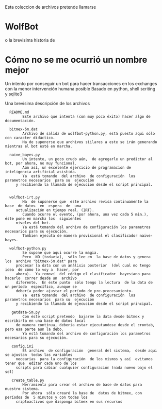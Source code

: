 Esta coleccion de archivos pretende llamarse
# WolfBot 
o la brevisima historia de
# Cómo no se me ocurrió un nombre mejor
 
Un intento por conseguir un bot para hacer transacciones en los exchanges con la menor intervención humana posible
Basado en python, shell scriting y sqlite3 

Una brevisima descripción de los archivos


      README.md
            Este archivo que intenta (con muy poco éxito) hacer algo de documentación.

      bitmex-5m.dat
            Archivo de salida de wolfbot-python.py, está puesto aqui sólo con caracter didáctico.
            Ha de suponerse que archivos siilares a este se irán generando mientras el bot esté en marcha.

      naive_bayes.py
            Un intento, un poco crudo aún,  de agregarle un predictor al bot, por ahora, no muy funcional.
            Aún así, un excelente ejercicio de programacion de inteligencia artificial asistida.
            Ya  está tomando  del archivo  de configuración  los parametros necesarios  para su  ejecución
         y recibiendo la llamada de ejecución desde el script principal.


      wolfbot-irt.py
            Ha  de suponerse que  este archivo revisa continuamente la base  de datos  en  espera  de  una
         actualización en tiempo real. (IRT).
            Cuando ocurre el evento, (por ahora, una vez cada 5 min.), éste pone en marcha los  siguientes
         niveles del bot.
            Ya está tomando del archivo de configuración los parametros necesarios para su ejecución.
            Tambien ejecuta de manera provisional el clasificador naive-bayes.

      wolfbot-python.py
            Se supone que aqui ocurre la magia.
            Pero  NO (todavia),  sólo lee en  la base de datos y genera  los  archivo "bitmex-5m.dat" para
         procesar la data con un análisis posterior  (del cual no tengo idea  de cómo lo voy a  hacer, por
         ahora).  Ya removí  del código el clasificador  bayesiano para  hacerlo  correr desde un  archivo
         diferente.  En éste punto  sólo tengo la lectura  de la data de un período  específico, aunque se
         debería poder ajustar el período de pre-procesamiento.
            Ya  está tomando  del archivo  de configuración  los parametros necesarios  para su  ejecución
         y recibiendo la llamada de ejecución desde el script principal.

       getdata-5m.py
            Con éste script pretendo  bajarme la data desde bitmex y escribirla en una base de datos local
         de manera continua, deberia estar ejecutandose desde el crontab, pero esa parte aun la debo.
            Ya está tomando del archivo de configuración los parametros necesarios para su ejecución.

       config.ini
            El archivo  de configuración  general del sistema,  desde aqui se ajustan  todas las variables
         necearias  para la configuración  de los mismos y así  evitamos tener que  editar cada uno de los
         scripts para cabiar cualquier configuración (nada nuevo bajo el sol)

       create_table.py
            Herramienta para crear el archivo de base de datos para nuestro sistema.
            Por ahora  sólo crearé la base de  datos de bitmex, con períodos de  5 minutos y con todas los
         criptoactivos que disponga bitmex en sus recursos

